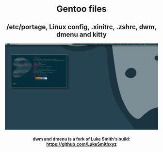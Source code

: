 <div align="center">

# Gentoo files
## /etc/portage, Linux config, .xinitrc, .zshrc, dwm, dmenu and kitty
![Screenshot](gentoolinux.png) </br>
#### dwm and dmenu is a fork of Luke Smith's build: https://github.com/LukeSmithxyz
 
 </div>
